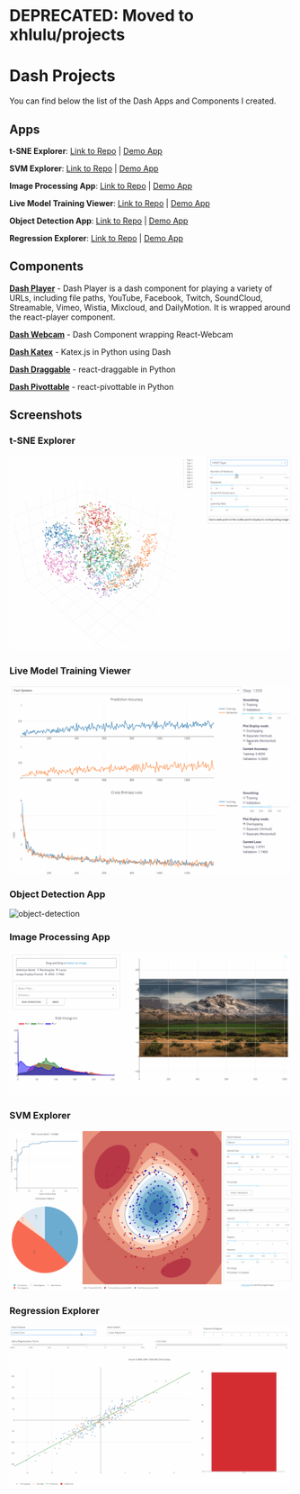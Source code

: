 # DEPRECATED: Moved to xhlulu/projects


# Dash Projects
You can find below the list of the Dash Apps and Components I created.

## Apps
**t-SNE Explorer**:
[Link to Repo](https://github.com/plotly/dash-tsne) | [Demo App](https://dash-tsne.plot.ly/)

**SVM Explorer**:
[Link to Repo](https://github.com/plotly/dash-svm) | [Demo App](http://dash-svm.herokuapp.com/)

**Image Processing App**:
[Link to Repo](https://github.com/plotly/dash-image-processing) | [Demo App](http://dash-image-processing.herokuapp.com/)


**Live Model Training Viewer**:
[Link to Repo](https://github.com/plotly/dash-live-model-training) | [Demo App](https://dash-live-model-training.plot.ly/)


**Object Detection App**:
[Link to Repo](https://github.com/plotly/dash-object-detection) | [Demo App](https://dash-object-detection.plot.ly/)


**Regression Explorer**:
[Link to Repo](https://github.com/plotly/dash-regression) | [Demo App](https://dash-regression.herokuapp.com/)

## Components
[**Dash Player**](https://github.com/xhlulu/dash-player) - Dash Player is a dash component for playing a variety of URLs, including file paths, YouTube, Facebook, Twitch, SoundCloud, Streamable, Vimeo, Wistia, Mixcloud, and DailyMotion. It is wrapped around the react-player component.

[**Dash Webcam**](https://github.com/xhlulu/dash-webcam) - Dash Component wrapping React-Webcam

[**Dash Katex**](https://github.com/xhlulu/dash-katex) - Katex.js in Python using Dash

[**Dash Draggable**](https://github.com/xhlulu/dash-draggable) - react-draggable in Python

[**Dash Pivottable**](https://github.com/xhlulu/dash_pivottable) - react-pivottable in Python

## Screenshots
### t-SNE Explorer
![tsne](images/tsne.gif)

### Live Model Training Viewer
![live-model-training](images/live-model-training.gif)

### Object Detection App
![object-detection](images/object-detection.gif)

### Image Processing App
![image-processing](images/image-processing.gif)

### SVM Explorer
![svm](images/svm.gif)

### Regression Explorer
![regression](images/regression.gif)
